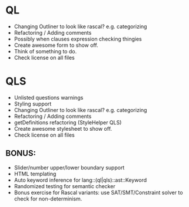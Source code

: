 # QL
* Changing Outliner to look like rascal? e.g. categorizing
* Refactoring / Adding comments
* Possibly when clauses expression checking thingies
* Create awesome form to show off.
* Think of something to do.
* Check license on all files

# QLS
* Unlisted questions warnings
* Styling support
* Changing Outliner to look like rascal? e.g. categorizing 
* Refactoring / Adding comments
* getDefinitions refactoring (StyleHelper QLS)
* Create awesome stylesheet to show off.
* Check license on all files

## BONUS:
* Slider/number upper/lower boundary support
* HTML templating
* Auto keyword inference for lang::(ql|qls)::ast::Keyword
* Randomized testing for semantic checker
* Bonus exercise for Rascal variants: use SAT/SMT/Constraint solver to check for non-determinism.
